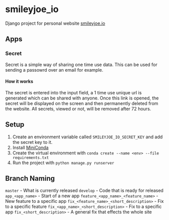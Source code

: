 # smileyjoe_io #

Django project for personal website [smileyjoe.io](http://smileyjoe.io)

## Apps ##

### Secret ###

Secret is a simple way of sharing one time use data. This can be used for sending a passowrd over an email 
for example.

#### How it works ####

The secret is entered into the input field, a 1 time use unique url is generated which can be shared with
anyone. Once this link is opened, the secret will be displayed on the screen and then permanently deleted
from the website. All secrets, viewed or not, will be removed after 72 hours.

## Setup ##

1. Create an environment variable called `SMILEYJOE_IO_SECRET_KEY` and add the secret key to it.
2. Install [MiniConda](https://conda.io/miniconda.html)
3. Create the virtual environment with `conda create --name <env> --file requirements.txt`
4. Run the project with `python manage.py runserver`

## Branch Naming ##

`master` - What is currently released
`develop` - Code that is ready for released
`app_<app_name>` - Start of a new app
`feature_<app_name>_<feature_name>` - New feature to a specific app
`fix_<feature_name>_<short_description>` - Fix to a specific feature
`fix_<app_name>_<short_description>` - Fix to a specific app
`fix_<short_description>` - A general fix that effects the whole site